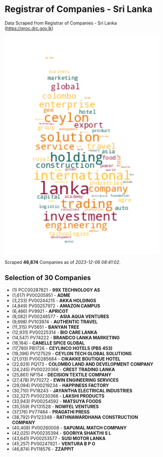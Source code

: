 # Registrar of Companies - Sri Lanka

Data Scraped from Registrar of Companies - Sri Lanka (https://eroc.drc.gov.lk)

![word-cloud](data/word_cloud.png)

Scraped **46,874** Companies as of *2023-12-06 08:41:02*.


## Selection of 30 Companies

* (1) PCC00287821 - **99X TECHNOLOGY AS**
* (1,617) PV00205951 - **ADME**
* (3,233) PV00244215 - **AKKA HOLDINGS**
* (4,849) PV00257972 - **AMAZON CAMPUS**
* (6,466) PV9921 - **APRICOT**
* (8,082) PV00248577 - **ASIA AQUA VENTURES**
* (9,698) PV103974 - **AUTHENTIC TRAVEL**
* (11,315) PV5651 - **BANYAN TREE**
* (12,931) PV00225314 - **BIO CARE LANKA**
* (14,547) PV74222 - **BRANDCO LANKA MARKETING**
* (16,164)  - **CANELLE SPICE GLOBAL**
* (17,780) PB1726 - **CEYLINCO HOTELS  (PBS 453)**
* (19,396) PV127529 - **CEYLON TECH GLOBAL SOLUTIONS**
* (21,013) PV00285684 - **CIKAKKE BOUTIQUE HOTEL**
* (22,629) PQ173 - **COLOMBO LAND AND DEVELOPMENT COMPANY**
* (24,245) PV00220368 - **CREST TRADING LANKA**
* (25,861) NF154 - **DECISION TEXTILE COMPANY**
* (27,478) PV70272 - **EWIN ENGINEERING SERVICES**
* (29,094) PV00219234 - **HAPPINESS FACTORY**
* (30,710) PV18243 - **JAYANTHA ELECTRICAL INDUSTRIES**
* (32,327) PV00230368 - **LAKSHI PRODUCTS**
* (33,943) PV00254592 - **MATSUYA FOODS**
* (35,559) PV131528 - **NOWFEL VENTURES**
* (37,176) PV77484 - **PRAGATHI PRESS**
* (38,792) PV123348 - **RATHNAWARDHANA CONSTRUCTION COMPANY**
* (40,408) PV00260008 - **SAPUMAL MATCH COMPANY**
* (42,025) PV00235394 - **SOORIYA SHAKTHI S L**
* (43,641) PV00253577 - **SUSI MOTOR LANKA**
* (45,257) PV00247921 - **VENTURA  B P O**
* (46,874) PV118576 - **ZZAPPIT**